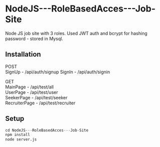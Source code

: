# NodeJS---RoleBasedAcces---Job-Site

Node JS job site with 3 roles. Used JWT auth and bcrypt for hashing password - stored in Mysql.
## Installation

POST \
SignUp - /api/auth/signup 
SignIn - /api/auth/signin    

GET \
MainPage - /api/test/all     \
UserPage - /api/test/user\
SeekerPage - /api/test/seeker\
RecruiterPage - /api/test/recruiter




## Setup

```python
cd NodeJS---RoleBasedAcces---Job-Site
npm install
node server.js
```
